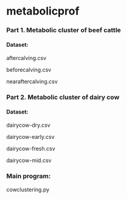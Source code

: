 # metabolicprof 

### Part 1. Metabolic cluster of beef cattle

#### Dataset:

aftercalving.csv

beforecalving.csv

nearaftercalving.csv


### Part 2. Metabolic cluster of dairy cow

#### Dataset:

dairycow-dry.csv

dairycow-early.csv

dairycow-fresh.csv

dairycow-mid.csv


### Main program: 

cowclustering.py

